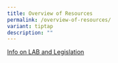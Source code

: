 ```yaml
---
title: Overview of Resources
permalink: /overview-of-resources/
variant: tiptap
description: ""
---
```

<p><a href="https://lab.mlaw.gov.sg/resources/legal-aid-advice-act-regulations/" rel="noopener noreferrer nofollow" target="_blank">Info on LAB and Legislation</a>
</p>